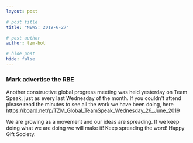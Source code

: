 ```yaml
---
layout: post

# post title
title: "NEWS: 2019-6-27"

# post author
author: tzm-bot

# hide post
hide: false
---
```


### Mark advertise the RBE

Another constructive global progress meeting was held yesterday on Team Speak, just as every last Wednesday of the month. If you couldn't attend please read the minutes to see all the work we have been doing, here https://board.net/p/TZM_Global_TeamSpeak_Wednesday_26_June_2019  
  
We are growing as a movement and our ideas are spreading. If we keep doing what we are doing we will make it! Keep spreading the word!  Happy Gift Society.  


